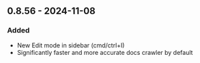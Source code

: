 ## 0.8.56 - 2024-11-08
### Added
* New Edit mode in sidebar (cmd/ctrl+I)
* Significantly faster and more accurate docs crawler by default
